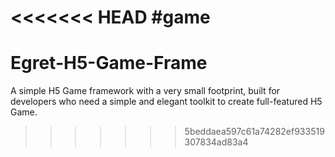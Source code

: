 <<<<<<< HEAD
#game
=======
# Egret-H5-Game-Frame
A simple H5 Game framework with a very small footprint, built for developers who need a simple and elegant toolkit to create full-featured H5 Game.
>>>>>>> 5beddaea597c61a74282ef933519307834ad83a4
